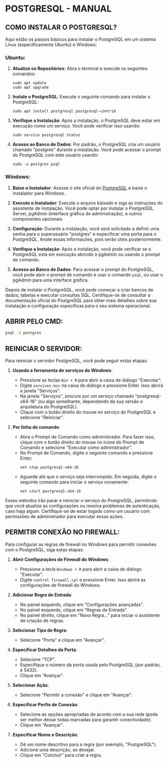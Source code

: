 # POSTGRESQL - MANUAL
## COMO INSTALAR O POSTGRESQL?
Aqui estão os passos básicos para instalar o PostgreSQL em um sistema Linux (especificamente Ubuntu) e Windows:

### Ubuntu:
1. **Atualize os Repositórios**:
   Abra o terminal e execute os seguintes comandos:
   ```
   sudo apt update
   sudo apt upgrade
   ```

2. **Instale o PostgreSQL**:
   Execute o seguinte comando para instalar o PostgreSQL:
   ```
   sudo apt install postgresql postgresql-contrib
   ```

3. **Verifique a Instalação**:
   Após a instalação, o PostgreSQL deve estar em execução como um serviço. Você pode verificar isso usando:
   ```
   sudo service postgresql status
   ```

4. **Acesso ao Banco de Dados**:
   Por padrão, o PostgreSQL cria um usuário chamado "postgres" durante a instalação. Você pode acessar o prompt do PostgreSQL com este usuário usando:
   ```
   sudo -u postgres psql
   ```

### Windows:
1. **Baixe o Instalador**:
   Acesse o site oficial do [PostgreSQL](https://www.postgresql.org/download/) e baixe o instalador para Windows.

2. **Execute o Instalador**:
   Execute o arquivo baixado e siga as instruções do assistente de instalação. Você pode optar por instalar o PostgreSQL Server, pgAdmin (interface gráfica de administração), e outros componentes opcionais.

3. **Configuração**:
   Durante a instalação, você será solicitado a definir uma senha para o superusuário "postgres" e especificar uma porta para o PostgreSQL. Anote essas informações, pois serão úteis posteriormente.

4. **Verifique a Instalação**:
   Após a instalação, você pode verificar se o PostgreSQL está em execução abrindo o pgAdmin ou usando o prompt de comando.

5. **Acesso ao Banco de Dados**:
   Para acessar o prompt do PostgreSQL, você pode abrir o prompt de comando e usar o comando `psql`, ou usar o pgAdmin para uma interface gráfica.

Depois de instalar o PostgreSQL, você pode começar a criar bancos de dados, tabelas e executar consultas SQL. Certifique-se de consultar a documentação oficial do PostgreSQL para obter mais detalhes sobre sua instalação e configuração específicas para o seu sistema operacional.

## ABRIR PELO CMD:
```bash
psql -U postgres
```
## REINICIAR O SERVIDOR:
Para reiniciar o servidor PostgreSQL, você pode seguir estas etapas:

1. **Usando a ferramenta de serviços do Windows**:
   - Pressione as teclas `Win + R` para abrir a caixa de diálogo "Executar".
   - Digite `services.msc` na caixa de diálogo e pressione Enter. Isso abrirá a janela "Serviços".
   - Na janela "Serviços", procure por um serviço chamado "postgresql-x64-16" (ou algo semelhante, dependendo da sua versão e arquitetura do PostgreSQL).
   - Clique com o botão direito do mouse no serviço do PostgreSQL e selecione "Reiniciar".

2. **Por linha de comando**:
   - Abra o Prompt de Comando como administrador. Para fazer isso, clique com o botão direito do mouse no ícone do Prompt de Comando e selecione "Executar como administrador".
   - No Prompt de Comando, digite o seguinte comando e pressione Enter:
     ```
     net stop postgresql-x64-16
     ```
   - Aguarde até que o serviço seja interrompido. Em seguida, digite o seguinte comando para iniciar o serviço novamente:
     ```
     net start postgresql-x64-16
     ```

Esses métodos irão parar e reiniciar o serviço do PostgreSQL, permitindo que você atualize as configurações ou resolva problemas de autenticação, caso haja algum. Certifique-se de estar logado como um usuário com permissões de administrador para executar essas ações.

## PERMITIR CONEXÃO NO FIREWALL:
Para configurar as regras de firewall no Windows para permitir conexões com o PostgreSQL, siga estas etapas:

1. **Abrir Configurações de Firewall do Windows**:
   - Pressione a tecla `Windows + R` para abrir a caixa de diálogo "Executar".
   - Digite `control firewall.cpl` e pressione Enter. Isso abrirá as configurações de firewall do Windows.

2. **Adicionar Regra de Entrada**:
   - No painel esquerdo, clique em "Configurações avançadas".
   - No painel esquerdo, clique em "Regras de Entrada".
   - No painel direito, clique em "Nova Regra..." para iniciar o assistente de criação de regras.

3. **Selecionar Tipo de Regra**:
   - Selecione "Porta" e clique em "Avançar".

4. **Especificar Detalhes da Porta**:
   - Selecione "TCP".
   - Especifique o número da porta usada pelo PostgreSQL (por padrão, é 5432).
   - Clique em "Avançar".

5. **Selecionar Ação**:
   - Selecione "Permitir a conexão" e clique em "Avançar".

6. **Especificar Perfis de Conexão**:
   - Selecione as opções apropriadas de acordo com a sua rede (pode ser melhor deixar todas marcadas para garantir conectividade).
   - Clique em "Avançar".

7. **Especificar Nome e Descrição**:
   - Dê um nome descritivo para a regra (por exemplo, "PostgreSQL").
   - Adicione uma descrição, se desejar.
   - Clique em "Concluir" para criar a regra.

